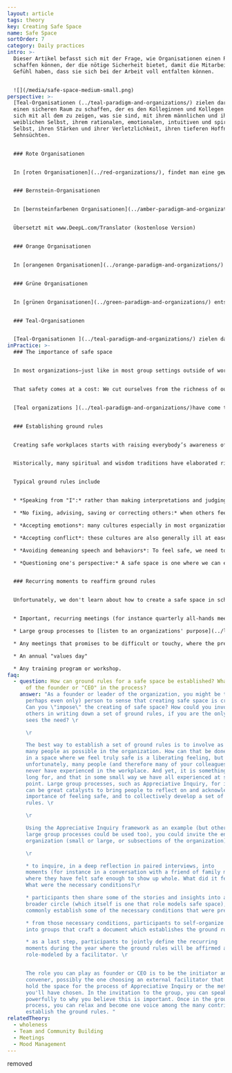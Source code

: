 ```yaml
---
layout: article
tags: theory
key: Creating Safe Space
name: Safe Space
sortOrder: 7
category: Daily practices
intro: >-
  Dieser Artikel befasst sich mit der Frage, wie Organisationen einen Raum
  schaffen können, der die nötige Sicherheit bietet, damit die Mitarbeiter das
  Gefühl haben, dass sie sich bei der Arbeit voll entfalten können.


  ![](/media/safe-space-medium-small.png)
perspective: >-
  [Teal-Organisationen (../teal-paradigm-and-organizations/) zielen darauf ab,
  einen sicheren Raum zu schaffen, der es den Kolleginnen und Kollegen erlaubt,
  sich mit all dem zu zeigen, was sie sind, mit ihrem männlichen und ihrem
  weiblichen Selbst, ihrem rationalen, emotionalen, intuitiven und spirituellen
  Selbst, ihren Stärken und ihrer Verletzlichkeit, ihren tieferen Hoffnungen und
  Sehnsüchten.  


  ### Rote Organisationen


  In [roten Organisationen](../red-organizations/), findet man eine gewisse Sicherheit in der vom Chef auferlegten Ordnung. Wenn man sich loyal verhält und die Wünsche und Befehle des Chefs befolgt, was auch immer sie sein mögen, ist man sicher. Wer sich dagegen dem Chef widersetzt, den erwartet eine harte Strafe.   


  ### Bernstein-Organisationen


  In [bernsteinfarbenen Organisationen](../amber-paradigm-and-organizations/) entsteht Sicherheit durch das Befolgen etablierter Regeln und Prozesse (die viel stabiler sind als die wechselnden Launen der roten Chefs). In bernsteinfarbenen Organisationen geht man davon aus, dass die Beschäftigung lebenslang ist, und ein Großteil des sozialen Lebens der Menschen dreht sich um die Organisation. Bestrafung bedeutet nicht mehr physische Gewalt, sondern kann Gehaltskürzungen, eine Verringerung des Ranges und der Privilegien sowie Entlassung zur Folge haben. Die Entlassung ist daher mit einer doppelten Bedrohung verbunden: dem Verlust der eigenen Identität und dem Ausschluss aus dem sozialen Gefüge, in das man eingebettet ist. Der Austritt aus einer bernsteinfarbenen Organisation ist oft ein schmerzhafter und beängstigender Prozess, ähnlich wie wenn man ein altes, bekanntes und sicheres Leben ablegt und ein neues Leben beginnen muss. (Kurz gesagt: Sicherheit vor Gewalt).


  Übersetzt mit www.DeepL.com/Translator (kostenlose Version)


  ### Orange Organisationen


  In [orangenen Organisationen](../orange-paradigm-and-organizations/) entsteht die Sicherheit durch das Erreichen der erwarteten Ergebnisse. Die eigene Identität ist nicht mehr an ein bestimmtes Unternehmen gebunden, sondern im weiteren Sinne an die eigene berufliche Entwicklung. Scheitern und Entlassung sind ein Schlag für das Selbstwertgefühl, aber nicht mehr der Ausschluss aus dem sozialen Gefüge, in das man eingebettet ist. Man zieht einfach weiter und sucht sich eine Arbeit in einem anderen Unternehmen. (Kurzum: Sicherheit vor sozialer Ausgrenzung).


  ### Grüne Organisationen


  In [grünen Organisationen](../green-paradigm-and-organizations/) entsteht Sicherheit durch eine Reihe gemeinsamer Werte und das Wissen, dass man als Person und nicht nur als "menschliche Ressource" betrachtet wird. Wenn ein Einzelner oder die Organisation in eine schwierige Lage gerät, vertrauen die Mitarbeiter darauf, dass ihre Kollegen sie unterstützen werden. (Kurz gesagt: emotionale Sicherheit).


  ### Teal-Organisationen 


  [Teal-Organisationen ](../teal-paradigm-and-organizations/) zielen darauf ab, einen sicheren Raum zu schaffen, in dem das Ego seine Abwehrkräfte lockern kann, so dass die Menschen sich voll und ganz zeigen können: ihr männliches und weibliches Selbst, ihr rationales, emotionales, intuitives und spirituelles Selbst sowie ihre Stärken und ihre Verletzlichkeit. (Kurz gesagt: Sicherheit für die Seele)
inPractice: >-
  ### The importance of safe space


  In most organizations—just like in most group settings outside of work—it can feel risky to show up whole. Almost everyone has learned in childhood that when we expose who we really are, the parts of ourselves we cherish most, we feel vulnerable with: we open ourselves to possible mockery and ridicule, or to have what we shared used against us. Much better, then, is to play it safe, to hide behind a professional mask, to show up in ways we know are accepted and expected in the work place.


  That safety comes at a cost: We cut ourselves from the richness of our humanity. In the workplace, the mask we feel we need to wear is often mental, rational, masculine, self-centered. We cut ourselves off from our emotions, our intuitions, our body, our feminine side. We don’t heed our inner voice, our longings, our calling, our soul. We neglect our capacity for connection and compassion, for love for ourselves, for others, and for all life that surrounds us. We might feel safe. But the cost is a life that often feels empty and strangely lifeless..


  [Teal organizations ](../teal-paradigm-and-organizations/)have come to the realization that when employees leave so much of who they are behind, they also leave a great amount of their passion, creativity and energy behind. They are mindful to create a setting of safety—a safe space—where employees feel they can safely show up in [wholeness](../wholeness/). 


  ### Establishing ground rules


  Creating safe workplaces starts with raising everybody’s awareness of the mindsets, words and actions that create or encourage a safe working environment. Some organizations find it is important to write a document that spells out detailed ground rules for how people interact within the organization. Such a document speaks of the kind of words and actions that are encouraged, and the kind of words and actions that are considered unacceptable, as well as the underlying assumptions and mindsets. One can view such detailed ground rules as taking the shared values that many organizations define, to the next level: if these are our values, what kind of behaviors do we want to encourage and which declare unacceptable?


  Historically, many spiritual and wisdom traditions have elaborated rich traditions to create safe space—places that overcome fear and separation and invite into non-judgment and wholeness. Many contemporary thinkers have adapted or reinvented  similar principles and practices to create safe space within organizational realms, for instance in the space of organizational facilitation. Teal organizations often spend significant time training everyone in their ground rules, for example as part of a new colleague's [onboarding](../onboarding/), so that the ground holds are, as much as possible, upheld by everyone, without the need of a facilitator to enforce them.


  Typical ground rules include


  * *Speaking from "I":* rather than making interpretations and judging another person's actions or motivation, we try and put into words our own reactions, emotions, needs and requests.  

  * *No fixing, advising, saving or correcting others:* when others feel we have an intention to change them, they are likely to feel intruded upon and to feel the space is no longer safe for them to show up as they are.  

  * *Accepting emotions*: many cultures especially in most organizations today are generally ill at ease with "negative" emotions such as anger, sadness or frustration (and sometimes even of "positive" emotions such as joy or empathy). When someone shares such an emotion, we are often quick to try and get the person to "get over" their emotion, thereby giving the message that someone's emotion is not welcome. 

  * *Accepting conflict*: these cultures are also generally ill at ease with conflicts, that get quickly passed over. And yet, conflict is a natural consequence of the fact that as human beings, we all have different needs and perspectives. Having a well defined [conflict resolution process](../conflict-resolution/) in place is helpful, as well as clear guidelines to help deal with conflict gracefully. 

  * *Avoiding demeaning speech and behaviors*: To feel safe, we need to feel that we are accepted as equals in value. Any form of -ism (sexism, racism, etc.) as well as any form, however subtle, that establishes that one person is superior to another (snide remark, rolling of the eyes, and so forth) will make us feel unsafe and trigger our ego defenses. 

  * *Questioning one's perspective:* A safe space is one where we can explore our feelings and thoughts without fear of judgment. That exploration is made difficult, if someone else believes they are right, and that by contrast, everyone with a different question must be wrong. We must enter every discussion with a willingness to see things from different perspectives, to question our own perspective and assumption..  


  ### Recurring moments to reaffirm ground rules


  Unfortunately, we don't learn about how to create a safe space in school. Commonly writing a document with the ground rules for a safe space might be a helpful way for colleagues in the organization to steep themselves in this thinking. They can be used as a powerful training program during new colleagues' [onboarding process](../onboarding/). Many organizations find that this is not enough, though, for everyone to deeply integrate these ground rules in their mindsets and behaviors. It is useful to foresee recurring moments where the ground rules are reaffirmed, role modeled and explicitly enforced by a colleague taking on a facilitator's role. These recurring moments can include:


  * Important, recurring meetings (for instance quarterly all-hands meetings) 

  * Large group processes to [listen to an organizations' purpose](../listening-to-purpose/) (for instance using methodologies such as Theory U, Appreciative Inquiry, or Open Space) 

  * Any meetings that promises to be difficult or touchy, where the presence of a facilitator might be helpful 

  * An annual "values day" 

  * Any training program or workshop.
faq:
  - question: How can ground rules for a safe space be established? What is the role
      of the founder or "CEO" in the process?
    answer: "As a founder or leader of the organization, you might be the main (or
      perhaps even only) person to sense that creating safe space is critical.
      Can you \"impose\" the creating of safe space? How could you involve
      others in writing down a set of ground rules, if you are the only one that
      sees the need? \r

      \r

      The best way to establish a set of ground rules is to involve as
      many people as possible in the organization. How can that be done? Being
      in a space where we feel truly safe is a liberating feeling, but that
      unfortunately, many people (and therefore many of your colleagues) might
      never have experienced in the workplace. And yet, it is something we all
      long for, and that in some small way we have all experienced at some
      point. Large group processes, such as Appreciative Inquiry, for instance,
      can be great catalysts to bring people to reflect on and acknowledge the
      importance of feeling safe, and to collectively develop a set of ground
      rules. \r

      \r

      Using the Appreciative Inquiry framework as an example (but other
      large group processes could be used too), you could invite the entire
      organization (small or large, or subsections of the organization):\r

      \r

      * to inquire, in a deep reflection in paired interviews, into
      moments (for instance in a conversation with a friend of family member)
      where they have felt safe enough to show up whole. What did it feel like?
      What were the necessary conditions?\r

      * participants then share some of the stories and insights into a
      broader circle (which itself is one that role models safe space), and
      commonly establish some of the necessary conditions that were present.\r

      * from those necessary conditions, participants to self-organize
      into groups that craft a document which establishes the ground rules\r

      * as a last step, participants to jointly define the recurring
      moments during the year where the ground rules will be affirmed and
      role-modeled by a facilitator. \r


      The role you can play as founder or CEO is to be the initiator and
      convener, possibly the one choosing an external facilitator that might
      hold the space for the process of Appreciative Inquiry or the methodology
      you'll have chosen. In the invitation to the group, you can speak
      powerfully to why you believe this is important. Once in the group
      process, you can relax and become one voice among the many contributing to
      establish the ground rules. "
relatedTheory:
  - wholeness
  - Team and Community Building
  - Meetings
  - Mood Management
---
```

removed